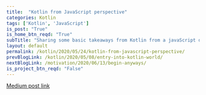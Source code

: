 ```yaml
---
title:  "Kotlin from JavaScript perspective"
categories: Kotlin
tags: ['Kotlin', 'JavaScript']
is_post: "True"
is_home_btn_reqd: "True"
subTitle: "Sharing some basic takeaways from Kotlin from a javaScript developer perspective."
layout: default
permalink: /kotlin/2020/05/24/kotlin-from-javascript-perspective/
prevBlogLink: /kotlin/2020/05/08/entry-into-kotlin-world/
nextBlogLink: /motivation/2020/06/13/begin-anyways/
is_project_btn_reqd: "False"
---
```



[Medium post link](https://medium.com/@anuradha15/kotlin-from-javascript-perspective-b90c0f2700c)

